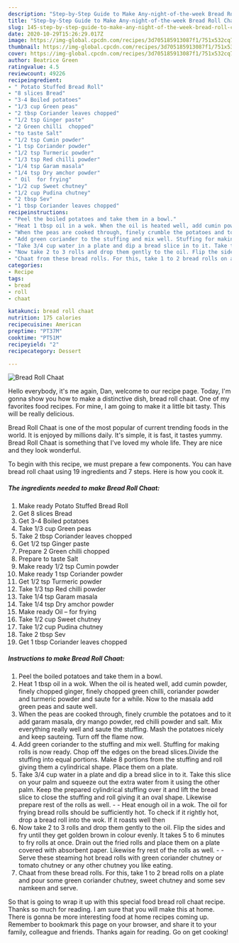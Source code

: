 ```yaml
---
description: "Step-by-Step Guide to Make Any-night-of-the-week Bread Roll Chaat"
title: "Step-by-Step Guide to Make Any-night-of-the-week Bread Roll Chaat"
slug: 145-step-by-step-guide-to-make-any-night-of-the-week-bread-roll-chaat
date: 2020-10-29T15:26:29.017Z
image: https://img-global.cpcdn.com/recipes/3d705185913087f1/751x532cq70/bread-roll-chaat-recipe-main-photo.jpg
thumbnail: https://img-global.cpcdn.com/recipes/3d705185913087f1/751x532cq70/bread-roll-chaat-recipe-main-photo.jpg
cover: https://img-global.cpcdn.com/recipes/3d705185913087f1/751x532cq70/bread-roll-chaat-recipe-main-photo.jpg
author: Beatrice Green
ratingvalue: 4.5
reviewcount: 49226
recipeingredient:
- " Potato Stuffed Bread Roll"
- "8 slices Bread"
- "3-4 Boiled potatoes"
- "1/3 cup Green peas"
- "2 tbsp Coriander leaves chopped"
- "1/2 tsp Ginger paste"
- "2 Green chilli  chopped"
- "to taste Salt"
- "1/2 tsp Cumin powder"
- "1 tsp Coriander powder"
- "1/2 tsp Turmeric powder"
- "1/3 tsp Red chilli powder"
- "1/4 tsp Garam masala"
- "1/4 tsp Dry amchor powder"
- " Oil  for frying"
- "1/2 cup Sweet chutney"
- "1/2 cup Pudina chutney"
- "2 tbsp Sev"
- "1 tbsp Coriander leaves chopped"
recipeinstructions:
- "Peel the boiled potatoes and take them in a bowl."
- "Heat 1 tbsp oil in a wok. When the oil is heated well, add cumin powder, finely chopped ginger, finely chopped green chilli, coriander powder and turmeric powder and saute for a while. Now to the masala add green peas and saute well."
- "When the peas are cooked through, finely crumble the potatoes and to it add garam masala, dry mango powder, red chilli powder and salt. Mix everything really well and saute the stuffing. Mash the potatoes nicely and keep sauteing. Turn off the flame now."
- "Add green coriander to the stuffing and mix well. Stuffing for making rolls is now ready. Chop off the edges on the bread slices.Divide the stuffing into equal portions. Make 8 portions from the stuffing and roll giving them a cylindrical shape. Place them on a plate."
- "Take 3/4 cup water in a plate and dip a bread slice in to it. Take this slice on your palm and squeeze out the extra water from it using the other palm. Keep the prepared cylindrical stuffing over it and lift the bread slice to close the stuffing and roll giving it an oval shape. Likewise prepare rest of the rolls as well.  Heat enough oil in a wok. The oil for frying bread rolls should be sufficiently hot. To check if it rightly hot, drop a bread roll into the wok. If it roasts well then"
- "Now take 2 to 3 rolls and drop them gently to the oil. Flip the sides and fry until they get golden brown in colour evenly. It takes 5 to 6 minutes to fry rolls at once. Drain out the fried rolls and place them on a plate covered with absorbent paper. Likewise fry rest of the rolls as well.   Serve these steaming hot bread rolls with green coriander chutney or tomato chutney or any other chutney you like eating."
- "Chaat from these bread rolls. For this, take 1 to 2 bread rolls on a plate and pour some green coriander chutney, sweet chutney and some sev namkeen and serve."
categories:
- Recipe
tags:
- bread
- roll
- chaat

katakunci: bread roll chaat 
nutrition: 175 calories
recipecuisine: American
preptime: "PT37M"
cooktime: "PT51M"
recipeyield: "2"
recipecategory: Dessert

---
```



![Bread Roll Chaat](https://img-global.cpcdn.com/recipes/3d705185913087f1/751x532cq70/bread-roll-chaat-recipe-main-photo.jpg)

Hello everybody, it's me again, Dan, welcome to our recipe page. Today, I'm gonna show you how to make a distinctive dish, bread roll chaat. One of my favorites food recipes. For mine, I am going to make it a little bit tasty. This will be really delicious.



Bread Roll Chaat is one of the most popular of current trending foods in the world. It is enjoyed by millions daily. It's simple, it is fast, it tastes yummy. Bread Roll Chaat is something that I've loved my whole life. They are nice and they look wonderful.


To begin with this recipe, we must prepare a few components. You can have bread roll chaat using 19 ingredients and 7 steps. Here is how you cook it.

<!--inarticleads1-->

##### The ingredients needed to make Bread Roll Chaat:

1. Make ready  Potato Stuffed Bread Roll
1. Get 8 slices Bread
1. Get 3-4 Boiled potatoes
1. Take 1/3 cup Green peas
1. Take 2 tbsp Coriander leaves chopped
1. Get 1/2 tsp Ginger paste
1. Prepare 2 Green chilli  chopped
1. Prepare to taste Salt
1. Make ready 1/2 tsp Cumin powder
1. Make ready 1 tsp Coriander powder
1. Get 1/2 tsp Turmeric powder
1. Take 1/3 tsp Red chilli powder
1. Take 1/4 tsp Garam masala
1. Take 1/4 tsp Dry amchor powder
1. Make ready  Oil – for frying
1. Take 1/2 cup Sweet chutney
1. Take 1/2 cup Pudina chutney
1. Take 2 tbsp Sev
1. Get 1 tbsp Coriander leaves chopped




<!--inarticleads2-->

##### Instructions to make Bread Roll Chaat:

1. Peel the boiled potatoes and take them in a bowl.
1. Heat 1 tbsp oil in a wok. When the oil is heated well, add cumin powder, finely chopped ginger, finely chopped green chilli, coriander powder and turmeric powder and saute for a while. Now to the masala add green peas and saute well.
1. When the peas are cooked through, finely crumble the potatoes and to it add garam masala, dry mango powder, red chilli powder and salt. Mix everything really well and saute the stuffing. Mash the potatoes nicely and keep sauteing. Turn off the flame now.
1. Add green coriander to the stuffing and mix well. Stuffing for making rolls is now ready. Chop off the edges on the bread slices.Divide the stuffing into equal portions. Make 8 portions from the stuffing and roll giving them a cylindrical shape. Place them on a plate.
1. Take 3/4 cup water in a plate and dip a bread slice in to it. Take this slice on your palm and squeeze out the extra water from it using the other palm. Keep the prepared cylindrical stuffing over it and lift the bread slice to close the stuffing and roll giving it an oval shape. Likewise prepare rest of the rolls as well. -  - Heat enough oil in a wok. The oil for frying bread rolls should be sufficiently hot. To check if it rightly hot, drop a bread roll into the wok. If it roasts well then
1. Now take 2 to 3 rolls and drop them gently to the oil. Flip the sides and fry until they get golden brown in colour evenly. It takes 5 to 6 minutes to fry rolls at once. Drain out the fried rolls and place them on a plate covered with absorbent paper. Likewise fry rest of the rolls as well.  -  - Serve these steaming hot bread rolls with green coriander chutney or tomato chutney or any other chutney you like eating.
1. Chaat from these bread rolls. For this, take 1 to 2 bread rolls on a plate and pour some green coriander chutney, sweet chutney and some sev namkeen and serve.




So that is going to wrap it up with this special food bread roll chaat recipe. Thanks so much for reading. I am sure that you will make this at home. There is gonna be more interesting food at home recipes coming up. Remember to bookmark this page on your browser, and share it to your family, colleague and friends. Thanks again for reading. Go on get cooking!
